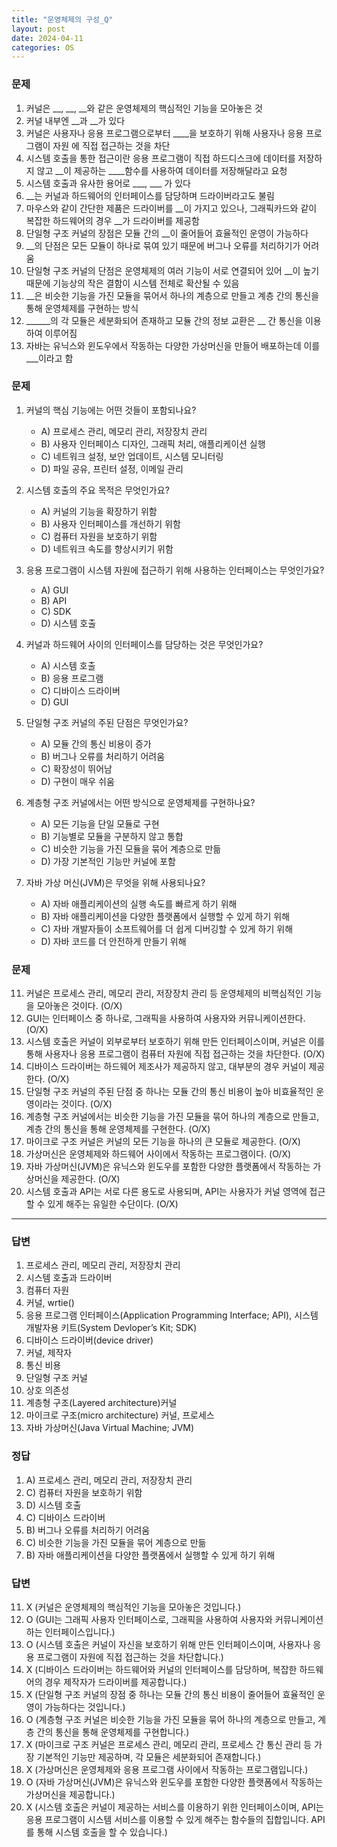 ```yaml
---
title: "운영체제의 구성_Q"
layout: post
date: 2024-04-11
categories: OS
---
```

### 문제

1.  커널은 __, __, __와 같은 운영체제의 핵심적인 기능을 모아놓은 것
2.  커널 내부엔 __과  __가 있다
3.  커널은 사용자나 응용 프로그램으로부터 ____을 보호하기 위해 사용자나 응용 프로그램이 자원 에 직접 접근하는 것을 차단 
4.  시스템 호출을 통한 접근이란 응용 프로그램이 직접 하드디스크에 데이터를 저장하지 않고 __이 제공하는 ____함수를 사용하여 데이터를 저장해달라고 요청
5.  시스템 호출과 유사한 용어로 ___, ___ 가 있다
6.  __는 커널과 하드웨어의 인터페이스를 담당하며 드라이버라고도 불림
7.  마우스와 같이 간단한 제품은 드라이버를 __이 가지고 있으나, 그래픽카드와 같이 복잡한 하드웨어의 경우 __가 드라이버를 제공함
8. 단일형 구조 커널의 장점은 모듈 간의 __이 줄어들어 효율적인 운영이 가능하다
9. __의 단점은 모든 모듈이 하나로 묶여 있기 때문에 버그나 오류를 처리하기가 어려움
10. 단일형 구조 커널의 단점은 운영체제의 여러 기능이 서로 연결되어 있어 __이 높기 때문에 기능상의 작은 결함이 시스템 전체로 확산될 수 있음
11. __은 비슷한 기능을 가진 모듈을 묶어서 하나의 계층으로 만들고 계층 간의 통신을 통해 운영체제를 구현하는 방식
12. ______의 각 모듈은 세분화되어 존재하고 모듈 간의 정보 교환은 __ 간 통신을 이용하여 이루어짐
13. 자바는 유닉스와 윈도우에서 작동하는 다양한 가상머신을 만들어 배포하는데 이를 ___이라고 함


### 문제

1.  커널의 핵심 기능에는 어떤 것들이 포함되나요?
    
    *   A) 프로세스 관리, 메모리 관리, 저장장치 관리
    *   B) 사용자 인터페이스 디자인, 그래픽 처리, 애플리케이션 실행
    *   C) 네트워크 설정, 보안 업데이트, 시스템 모니터링
    *   D) 파일 공유, 프린터 설정, 이메일 관리

3.  시스템 호출의 주요 목적은 무엇인가요?
    
    *   A) 커널의 기능을 확장하기 위함
    *   B) 사용자 인터페이스를 개선하기 위함
    *   C) 컴퓨터 자원을 보호하기 위함
    *   D) 네트워크 속도를 향상시키기 위함
4.  응용 프로그램이 시스템 자원에 접근하기 위해 사용하는 인터페이스는 무엇인가요?
    
    *   A) GUI
    *   B) API
    *   C) SDK
    *   D) 시스템 호출
5.  커널과 하드웨어 사이의 인터페이스를 담당하는 것은 무엇인가요?
    
    *   A) 시스템 호출
    *   B) 응용 프로그램
    *   C) 디바이스 드라이버
    *   D) GUI
6.  단일형 구조 커널의 주된 단점은 무엇인가요?
    
    *   A) 모듈 간의 통신 비용이 증가
    *   B) 버그나 오류를 처리하기 어려움
    *   C) 확장성이 뛰어남
    *   D) 구현이 매우 쉬움
7.  계층형 구조 커널에서는 어떤 방식으로 운영체제를 구현하나요?
    
    *   A) 모든 기능을 단일 모듈로 구현
    *   B) 기능별로 모듈을 구분하지 않고 통합
    *   C) 비슷한 기능을 가진 모듈을 묶어 계층으로 만듦
    *   D) 가장 기본적인 기능만 커널에 포함
8.  자바 가상 머신(JVM)은 무엇을 위해 사용되나요?
    
    *   A) 자바 애플리케이션의 실행 속도를 빠르게 하기 위해
    *   B) 자바 애플리케이션을 다양한 플랫폼에서 실행할 수 있게 하기 위해
    *   C) 자바 개발자들이 소프트웨어를 더 쉽게 디버깅할 수 있게 하기 위해
    *   D) 자바 코드를 더 안전하게 만들기 위해


### 문제

11.  커널은 프로세스 관리, 메모리 관리, 저장장치 관리 등 운영체제의 비핵심적인 기능을 모아놓은 것이다. (O/X)
12.  GUI는 인터페이스 중 하나로, 그래픽을 사용하여 사용자와 커뮤니케이션한다. (O/X)
13.  시스템 호출은 커널이 외부로부터 보호하기 위해 만든 인터페이스이며, 커널은 이를 통해 사용자나 응용 프로그램이 컴퓨터 자원에 직접 접근하는 것을 차단한다. (O/X)
14.  디바이스 드라이버는 하드웨어 제조사가 제공하지 않고, 대부분의 경우 커널이 제공한다. (O/X)
15.  단일형 구조 커널의 주된 단점 중 하나는 모듈 간의 통신 비용이 높아 비효율적인 운영이라는 것이다. (O/X)
16.  계층형 구조 커널에서는 비슷한 기능을 가진 모듈을 묶어 하나의 계층으로 만들고, 계층 간의 통신을 통해 운영체제를 구현한다. (O/X)
17.  마이크로 구조 커널은 커널의 모든 기능을 하나의 큰 모듈로 제공한다. (O/X)
18.  가상머신은 운영체제와 하드웨어 사이에서 작동하는 프로그램이다. (O/X)
19.  자바 가상머신(JVM)은 유닉스와 윈도우를 포함한 다양한 플랫폼에서 작동하는 가상머신을 제공한다. (O/X)
20.  시스템 호출과 API는 서로 다른 용도로 사용되며, API는 사용자가 커널 영역에 접근할 수 있게 해주는 유일한 수단이다. (O/X)



<hr>

### 답변

1.  프로세스 관리, 메모리 관리, 저장장치 관리
2.  시스템 호출과 드라이버
3.  컴퓨터 자원
4.  커널, wrtie()
5.  응용 프로그램 인터페이스(Application Programming Interface; API), 시스템 개발자용 키트(System Devloper’s Kit; SDK)
6.  디바이스 드라이버(device driver)
7. 커널, 제작자
8. 통신 비용
9. 단일형 구조 커널
10. 상호 의존성
11. 계층형 구조(Layered architecture)커널
12. 마이크로 구조(micro architecture) 커널, 프로세스
13. 자바 가상머신(Java Virtual Machine; JVM)

### 정답

1.  A) 프로세스 관리, 메모리 관리, 저장장치 관리
3.  C) 컴퓨터 자원을 보호하기 위함
4.  D) 시스템 호출
5.  C) 디바이스 드라이버
6.  B) 버그나 오류를 처리하기 어려움
7.  C) 비슷한 기능을 가진 모듈을 묶어 계층으로 만듦
8.  B) 자바 애플리케이션을 다양한 플랫폼에서 실행할 수 있게 하기 위해


### 답변

11.  X (커널은 운영체제의 핵심적인 기능을 모아놓은 것입니다.)
12.  O (GUI는 그래픽 사용자 인터페이스로, 그래픽을 사용하여 사용자와 커뮤니케이션하는 인터페이스입니다.)
13.  O (시스템 호출은 커널이 자신을 보호하기 위해 만든 인터페이스이며, 사용자나 응용 프로그램이 자원에 직접 접근하는 것을 차단합니다.)
14.  X (디바이스 드라이버는 하드웨어와 커널의 인터페이스를 담당하며, 복잡한 하드웨어의 경우 제작자가 드라이버를 제공합니다.)
15.  X (단일형 구조 커널의 장점 중 하나는 모듈 간의 통신 비용이 줄어들어 효율적인 운영이 가능하다는 것입니다.)
16.  O (계층형 구조 커널은 비슷한 기능을 가진 모듈을 묶어 하나의 계층으로 만들고, 계층 간의 통신을 통해 운영체제를 구현합니다.)
17.  X (마이크로 구조 커널은 프로세스 관리, 메모리 관리, 프로세스 간 통신 관리 등 가장 기본적인 기능만 제공하며, 각 모듈은 세분화되어 존재합니다.)
18.  X (가상머신은 운영체제와 응용 프로그램 사이에서 작동하는 프로그램입니다.)
19.  O (자바 가상머신(JVM)은 유닉스와 윈도우를 포함한 다양한 플랫폼에서 작동하는 가상머신을 제공합니다.)
20.  X (시스템 호출은 커널이 제공하는 서비스를 이용하기 위한 인터페이스이며, API는 응용 프로그램이 시스템 서비스를 이용할 수 있게 해주는 함수들의 집합입니다. API를 통해 시스템 호출을 할 수 있습니다.)


